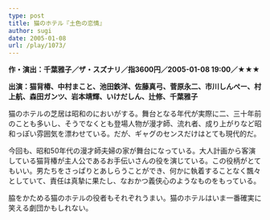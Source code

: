 ```yaml
---
type: post
title: 猫のホテル『土色の恋情』
author: sugi
date: 2005-01-08
url: /play/1073/
---
```

**作・演出：千葉雅子／ザ・スズナリ／指3600円／2005-01-08 19:00／★★★**

**出演：猫背椿、中村まこと、池田鉄洋、佐藤真弓、菅原永二、市川しんぺー、村上航、森田ガンツ、岩本靖輝、いけだしん、辻修、千葉雅子**

猫のホテルの芝居は昭和のにおいがする。舞台となる年代が実際に二、三十年前のことも多いし、そうでなくとも登場人物が漫才師、流れ者、成り上がりなど昭和っぽい雰囲気を漂わせている。だが、ギャグのセンスだけはとても現代的だ。

今回も、昭和50年代の漫才師夫婦の家が舞台になっている。大人計画から客演している猫背椿が主人公であるお手伝いさんの役を演じている。この役柄がとてもいい。男たちをさっぱりとあしらうことができ、何かに執着することなく飄々としていて、責任は真摯に果たし、なおかつ義侠心のようなものをもっている。

脇をかためる猫のホテルの役者もそれぞれうまい。猫のホテルはいま一番確実に笑える劇団かもしれない。

